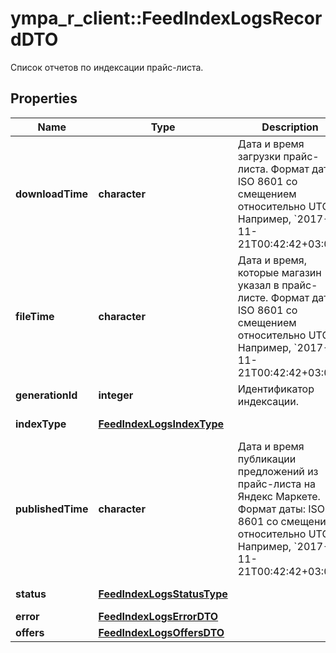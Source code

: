 # ympa_r_client::FeedIndexLogsRecordDTO

Список отчетов по индексации прайс-листа.

## Properties
Name | Type | Description | Notes
------------ | ------------- | ------------- | -------------
**downloadTime** | **character** | Дата и время загрузки прайс-листа.  Формат даты: ISO 8601 со смещением относительно UTC. Например, &#x60;2017-11-21T00:42:42+03:00&#x60;.  | [optional] 
**fileTime** | **character** | Дата и время, которые магазин указал в прайс-листе.  Формат даты: ISO 8601 со смещением относительно UTC. Например, &#x60;2017-11-21T00:42:42+03:00&#x60;.  | [optional] 
**generationId** | **integer** | Идентификатор индексации. | [optional] 
**indexType** | [**FeedIndexLogsIndexType**](FeedIndexLogsIndexType.md) |  | [optional] [Enum: ] 
**publishedTime** | **character** | Дата и время публикации предложений из прайс-листа на Яндекс Маркете.  Формат даты: ISO 8601 со смещением относительно UTC. Например, &#x60;2017-11-21T00:42:42+03:00&#x60;.  | [optional] 
**status** | [**FeedIndexLogsStatusType**](FeedIndexLogsStatusType.md) |  | [optional] [Enum: ] 
**error** | [**FeedIndexLogsErrorDTO**](FeedIndexLogsErrorDTO.md) |  | [optional] 
**offers** | [**FeedIndexLogsOffersDTO**](FeedIndexLogsOffersDTO.md) |  | [optional] 


